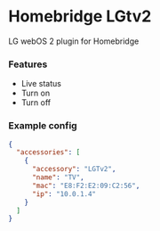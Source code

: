 # Homebridge LGtv2 
LG webOS 2 plugin for Homebridge

### Features
* Live status
* Turn on
* Turn off

### Example config
```json
{
  "accessories": [
    {
      "accessory": "LGTv2",
      "name": "TV",
      "mac": "E8:F2:E2:09:C2:56",
      "ip": "10.0.1.4"
    }
  ]
}
```
